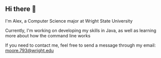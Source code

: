 ## Hi there 👋

<!--
**AMoore1025/Amoore1025** is a ✨ _special_ ✨ repository because its `README.md` (this file) appears on your GitHub profile.
-->

I'm Alex, a Computer Science major at Wright State University

Currently, I'm working on developing my skills in Java, as well as learning more about how the command line works

If you need to contact me, feel free to send a message through my email: moore.793@wright.edu